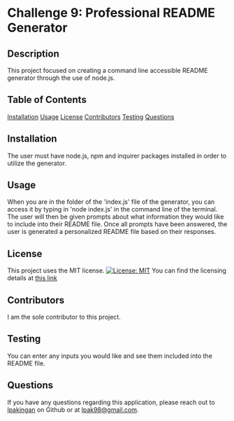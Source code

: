# Challenge 9: Professional README Generator

  ## Description
  This project focused on creating a command line accessible README generator through the use of node.js.

  ## Table of Contents
  [Installation](#installation)
  [Usage](#usage)
  [License](#license)
  [Contributors](#contributors)
  [Testing](#testing)
  [Questions](#questions)

  ## Installation <a name ='installation'></a>
  The user must have node.js, npm and inquirer packages installed in order to utilize the generator.

  ## Usage <a name ='usage'></a>
  When you are in the folder of the 'index.js' file of the generator, you can access it by typing in 'node index.js' in the command line of the terminal. The user will then be given prompts about what information they would like to include into their README file. Once all prompts have been answered, the user is generated a personalized README file based on their responses.

  ## License <a name ='license'></a>
  This project uses the MIT license.
  [![License: MIT](https://img.shields.io/badge/License-MIT-yellow.svg)](https://opensource.org/licenses/MIT)
  You can find the licensing details at [this link](https://opensource.org/license/mit/)

  ## Contributors <a name ='contributors'></a>
  I am the sole contributor to this project.

  ## Testing <a name ='testing'></a>
  You can enter any inputs you would like and see them included into the README file.

  ## Questions <a name ='questions'></a>
  If you have any questions regarding this application, please reach out to [lpakingan](https://github.com/lpakingan) on Github or at lpak98@gmail.com.
